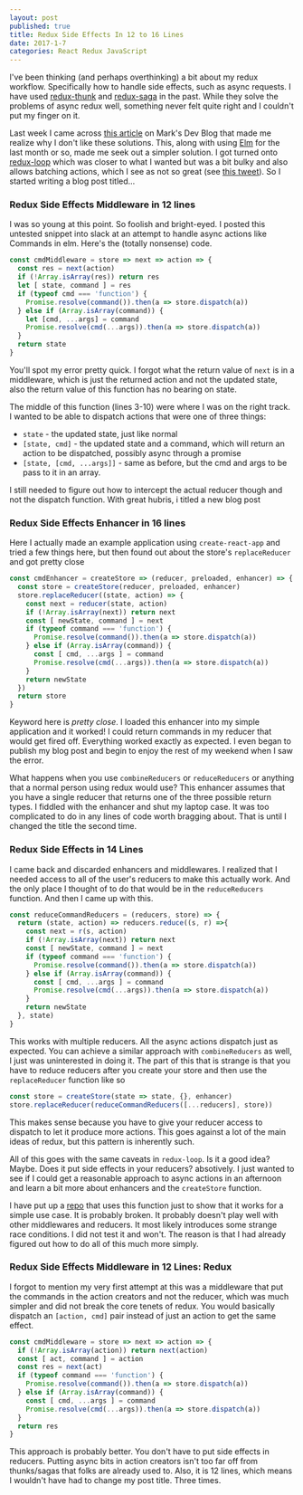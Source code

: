 ```yaml
---
layout: post
published: true
title: Redux Side Effects In 12 to 16 Lines
date: 2017-1-7
categories: React Redux JavaScript
---
```


I've been thinking (and perhaps overthinking) a bit about
my redux workflow. Specifically how to handle side effects,
such as async requests. I have used [redux-thunk][thunk] and
[redux-saga][saga] in the past. While they solve the problems
of async redux well, something never felt quite right and I
couldn't put my finger on it.

Last week I came across [this article][idiomatic] on Mark's
Dev Blog that made me realize why I don't like these solutions.
This, along with using [Elm][elm] for the last month or so, made
me seek out a simpler solution. I got turned onto [redux-loop][loop]
which was closer to what I wanted but was a bit bulky and also allows
batching actions, which I see as not so great (see [this tweet][tweet]).
So I started writing a blog post titled...

### Redux Side Effects Middleware in 12 lines

I was so young at this point. So foolish and bright-eyed.
I posted this untested snippet into slack at an attempt
to handle async actions like Commands in elm.
Here's the (totally nonsense) code.

```js
const cmdMiddleware = store => next => action => {
  const res = next(action)
  if (!Array.isArray(res)) return res
  let [ state, command ] = res
  if (typeof cmd === 'function') {
    Promise.resolve(command()).then(a => store.dispatch(a))
  } else if (Array.isArray(command)) {
    let [cmd, ...args] = command
    Promise.resolve(cmd(...args)).then(a => store.dispatch(a))
  }
  return state
}
```

You'll spot my error pretty quick. I forgot what the return value
of `next` is in a middleware, which is just the returned action and
not the updated state, also the return value of this function has
no bearing on state.

The middle of this function (lines 3-10) were where I was on
the right track. I wanted to be able to dispatch actions that
were one of three things:

- `state` - the updated state, just like normal
- `[state, cmd]` - the updated state and a command, which
  will return an action to be dispatched, possibly async through
  a promise
- `[state, [cmd, ...args]]` - same as before, but the cmd and args
  to be pass to it in an array.

I still needed to figure out how to intercept the actual reducer
though and not the dispatch function. With great hubris, i
titled a new blog post

### Redux Side Effects Enhancer in 16 lines

Here I actually made an example application using `create-react-app`
and tried a few things here, but then found out about the store's
`replaceReducer` and got pretty close

```js
const cmdEnhancer = createStore => (reducer, preloaded, enhancer) => {
  const store = createStore(reducer, preloaded, enhancer)
  store.replaceReducer((state, action) => {
    const next = reducer(state, action)
    if (!Array.isArray(next)) return next
    const [ newState, command ] = next
    if (typeof command === 'function') {
      Promise.resolve(command()).then(a => store.dispatch(a))
    } else if (Array.isArray(command)) {
      const [ cmd, ...args ] = command
      Promise.resolve(cmd(...args)).then(a => store.dispatch(a))
    }
    return newState
  })
  return store
}
```

Keyword here is _pretty close_. I loaded this enhancer into my
simple application and it worked! I could return commands in
my reducer that would get fired off. Everything worked exactly
as expected. I even began to publish my blog post and begin to
enjoy the rest of my weekend when I saw the error.

What happens when you use `combineReducers` or `reduceReducers`
or anything that a normal person using redux would use? This
enhancer assumes that you have a single reducer that returns one
of the three possible return types. I fiddled with the enhancer and
shut my laptop case. It was too complicated to do in any lines of
code worth bragging about. That is until I changed the title the
second time.

### Redux Side Effects in 14 Lines

I came back and discarded enhancers and middlewares. I realized
that I needed access to all of the user's reducers to make this
actually work. And the only place I thought of to do that would
be in the `reduceReducers` function. And then I came up with this.

```js
const reduceCommandReducers = (reducers, store) => {
  return (state, action) => reducers.reduce((s, r) =>{
    const next = r(s, action)
    if (!Array.isArray(next)) return next
    const [ newState, command ] = next
    if (typeof command === 'function') {
      Promise.resolve(command()).then(a => store.dispatch(a))
    } else if (Array.isArray(command)) {
      const [ cmd, ...args ] = command
      Promise.resolve(cmd(...args)).then(a => store.dispatch(a))
    }
    return newState
  }, state)
}
```

This works with multiple reducers. All the async actions dispatch
just as expected. You can achieve a similar approach with `combineReducers`
as well, I just was uninterested in doing it. The part of this that
is strange is that you have to reduce reducers after you create your
store and then use the `replaceReducer` function like so

```js
const store = createStore(state => state, {}, enhancer)
store.replaceReducer(reduceCommandReducers([...reducers], store))
```

This makes sense because you have to give your reducer access to
dispatch to let it produce more actions. This goes against
a lot of the main ideas of redux, but this pattern is
inherently such.

All of this goes with the same caveats in `redux-loop`.
Is it a good idea?  Maybe. Does it put side effects in your
reducers? absotively. I just wanted to see if I could get a
reasonable approach to async actions in an afternoon and learn
a bit more about enhancers and the `createStore` function.

I have put up a [repo][example] that uses this function just to
show that it works for a simple use case. It is probably broken.
It probably doesn't play well with other middlewares and reducers.
It most likely introduces some strange race conditions. I did
not test it and won't. The reason is that I had already figured
out how to do all of this much more simply.

### Redux Side Effects Middleware in 12 Lines: Redux

I forgot to mention my very first attempt at this was a middleware that put
the commands in the action creators and not the reducer, which
was much simpler and did not break the core tenets of redux.
You would basically dispatch an `[action, cmd]` pair instead
of just an action to get the same effect.

```js
const cmdMiddleware = store => next => action => {
  if (!Array.isArray(action)) return next(action)
  const [ act, command ] = action
  const res = next(act)
  if (typeof command === 'function') {
    Promise.resolve(command()).then(a => store.dispatch(a))
  } else if (Array.isArray(command)) {
    const [ cmd, ...args ] = command
    Promise.resolve(cmd(...args)).then(a => store.dispatch(a))
  }
  return res
}
```

This approach is probably better. You don't have to put side
effects in reducers. Putting async bits in action creators isn't
too far off from thunks/sagas that folks are already used to.
Also, it is 12 lines, which means I wouldn't have had to change
my post title. Three times.

[thunk]:http://google.com
[saga]:https://github.com/redux-saga/redux-saga
[idiomatic]:http://blog.isquaredsoftware.com/2017/01/idiomatic-redux-thoughts-on-thunks-sagas-abstraction-and-reusability/
[elm]:http://elm-lang.org/
[loop]:https://github.com/redux-loop/redux-loop
[tweet]:https://twitter.com/dan_abramov/status/800310397538619393
[example]:https://github.com/colbydehart/redux-recipe
